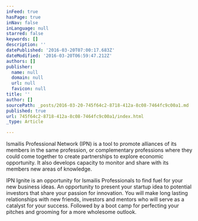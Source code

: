 ```yaml
---
inFeed: true
hasPage: true
inNav: false
inLanguage: null
starred: false
keywords: []
description: ''
datePublished: '2016-03-20T07:00:17.683Z'
dateModified: '2016-03-20T06:59:47.212Z'
authors: []
publisher:
  name: null
  domain: null
  url: null
  favicon: null
title: ''
author: []
sourcePath: _posts/2016-03-20-745f64c2-8718-412a-8c08-7464fc9c00a1.md
published: true
url: 745f64c2-8718-412a-8c08-7464fc9c00a1/index.html
_type: Article

---
```

Ismailis Professional Network (IPN) is a tool to promote alliances of its members in the same profession, or complementary professions where they could come together to create partnerships to explore economic opportunity. It also develops capacity to monitor and share with its members new areas of knowledge.

IPN Ignite is an opportunity for Ismailis Professionals to find fuel for your new business ideas. An opportunity to present your startup idea to potential investors that share your passion for innovation. You will make long lasting relationships with new friends, investors and mentors who will serve as a catalyst for your success. Followed by a boot camp for perfecting your pitches and grooming for a more wholesome outlook.